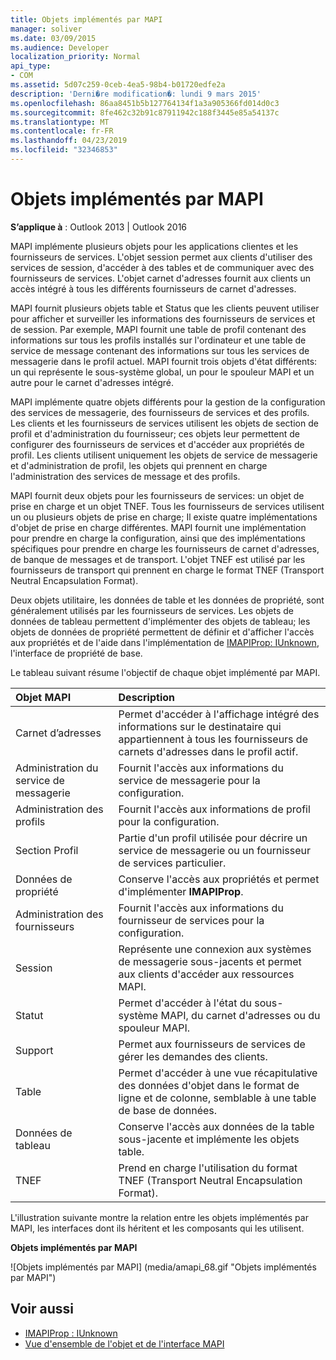 ```yaml
---
title: Objets implémentés par MAPI
manager: soliver
ms.date: 03/09/2015
ms.audience: Developer
localization_priority: Normal
api_type:
- COM
ms.assetid: 5d07c259-0ceb-4ea5-98b4-b01720edfe2a
description: 'Derni�re modification�: lundi 9 mars 2015'
ms.openlocfilehash: 86aa8451b5b127764134f1a3a905366fd014d0c3
ms.sourcegitcommit: 8fe462c32b91c87911942c188f3445e85a54137c
ms.translationtype: MT
ms.contentlocale: fr-FR
ms.lasthandoff: 04/23/2019
ms.locfileid: "32346853"
---
```

# <a name="mapi-implemented-objects"></a>Objets implémentés par MAPI
  
**S’applique à** : Outlook 2013 | Outlook 2016 
  
MAPI implémente plusieurs objets pour les applications clientes et les fournisseurs de services. L'objet session permet aux clients d'utiliser des services de session, d'accéder à des tables et de communiquer avec des fournisseurs de services. L'objet carnet d'adresses fournit aux clients un accès intégré à tous les différents fournisseurs de carnet d'adresses. 
  
MAPI fournit plusieurs objets table et Status que les clients peuvent utiliser pour afficher et surveiller les informations des fournisseurs de services et de session. Par exemple, MAPI fournit une table de profil contenant des informations sur tous les profils installés sur l'ordinateur et une table de service de message contenant des informations sur tous les services de messagerie dans le profil actuel. MAPI fournit trois objets d'état différents: un qui représente le sous-système global, un pour le spouleur MAPI et un autre pour le carnet d'adresses intégré. 
  
MAPI implémente quatre objets différents pour la gestion de la configuration des services de messagerie, des fournisseurs de services et des profils. Les clients et les fournisseurs de services utilisent les objets de section de profil et d'administration du fournisseur; ces objets leur permettent de configurer des fournisseurs de services et d'accéder aux propriétés de profil. Les clients utilisent uniquement les objets de service de messagerie et d'administration de profil, les objets qui prennent en charge l'administration des services de message et des profils. 
  
MAPI fournit deux objets pour les fournisseurs de services: un objet de prise en charge et un objet TNEF. Tous les fournisseurs de services utilisent un ou plusieurs objets de prise en charge; Il existe quatre implémentations d'objet de prise en charge différentes. MAPI fournit une implémentation pour prendre en charge la configuration, ainsi que des implémentations spécifiques pour prendre en charge les fournisseurs de carnet d'adresses, de banque de messages et de transport. L'objet TNEF est utilisé par les fournisseurs de transport qui prennent en charge le format TNEF (Transport Neutral Encapsulation Format).
  
Deux objets utilitaire, les données de table et les données de propriété, sont généralement utilisés par les fournisseurs de services. Les objets de données de tableau permettent d'implémenter des objets de tableau; les objets de données de propriété permettent de définir et d'afficher l'accès aux propriétés et de l'aide dans l'implémentation de [IMAPIProp: IUnknown](imapipropiunknown.md), l'interface de propriété de base. 
  
Le tableau suivant résume l'objectif de chaque objet implémenté par MAPI.
  
|**Objet MAPI**|**Description**|
|:-----|:-----|
|Carnet d’adresses  <br/> |Permet d'accéder à l'affichage intégré des informations sur le destinataire qui appartiennent à tous les fournisseurs de carnets d'adresses dans le profil actif.  <br/> |
|Administration du service de messagerie  <br/> |Fournit l'accès aux informations du service de messagerie pour la configuration.  <br/> |
|Administration des profils  <br/> |Fournit l'accès aux informations de profil pour la configuration.  <br/> |
|Section Profil  <br/> |Partie d'un profil utilisée pour décrire un service de messagerie ou un fournisseur de services particulier.  <br/> |
|Données de propriété  <br/> |Conserve l'accès aux propriétés et permet d'implémenter **IMAPIProp**.  <br/> |
|Administration des fournisseurs  <br/> |Fournit l'accès aux informations du fournisseur de services pour la configuration.  <br/> |
|Session  <br/> |Représente une connexion aux systèmes de messagerie sous-jacents et permet aux clients d'accéder aux ressources MAPI.  <br/> |
|Statut  <br/> |Permet d'accéder à l'état du sous-système MAPI, du carnet d'adresses ou du spouleur MAPI.  <br/> |
|Support  <br/> |Permet aux fournisseurs de services de gérer les demandes des clients.  <br/> |
|Table  <br/> |Permet d'accéder à une vue récapitulative des données d'objet dans le format de ligne et de colonne, semblable à une table de base de données.  <br/> |
|Données de tableau  <br/> |Conserve l'accès aux données de la table sous-jacente et implémente les objets table.  <br/> |
|TNEF  <br/> |Prend en charge l'utilisation du format TNEF (Transport Neutral Encapsulation Format).  <br/> |
   
L'illustration suivante montre la relation entre les objets implémentés par MAPI, les interfaces dont ils héritent et les composants qui les utilisent. 
  
**Objets implémentés par MAPI**
  
![Objets implémentés par MAPI] (media/amapi_68.gif "Objets implémentés par MAPI")
  
## <a name="see-also"></a>Voir aussi

- [IMAPIProp : IUnknown](imapipropiunknown.md)
- [Vue d'ensemble de l'objet et de l'interface MAPI](mapi-object-and-interface-overview.md)

